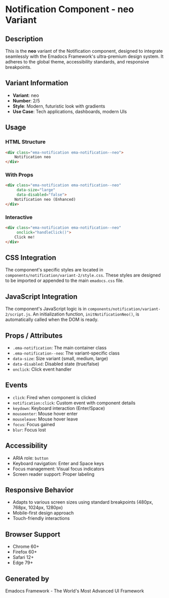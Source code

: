# Notification Component - neo Variant

## Description
This is the **neo** variant of the Notification component, designed to integrate seamlessly with the Emadocs Framework's ultra-premium design system. It adheres to the global theme, accessibility standards, and responsive breakpoints.

## Variant Information
- **Variant**: neo
- **Number**: 2/5
- **Style**: Modern, futuristic look with gradients
- **Use Case**: Tech applications, dashboards, modern UIs

## Usage

### HTML Structure
```html
<div class="ema-notification ema-notification--neo">
    Notification neo
</div>
```

### With Props
```html
<div class="ema-notification ema-notification--neo" 
     data-size="large" 
     data-disabled="false">
    Notification neo (Enhanced)
</div>
```

### Interactive
```html
<div class="ema-notification ema-notification--neo" 
     onclick="handleClick()">
    Click me!
</div>
```

## CSS Integration
The component's specific styles are located in `components/notification/variant-2/style.css`. These styles are designed to be imported or appended to the main `emadocs.css` file.

## JavaScript Integration
The component's JavaScript logic is in `components/notification/variant-2/script.js`. An initialization function, `initNotificationNeo()`, is automatically called when the DOM is ready.

## Props / Attributes
- `.ema-notification`: The main container class
- `.ema-notification--neo`: The variant-specific class
- `data-size`: Size variant (small, medium, large)
- `data-disabled`: Disabled state (true/false)
- `onclick`: Click event handler

## Events
- `click`: Fired when component is clicked
- `notification:click`: Custom event with component details
- `keydown`: Keyboard interaction (Enter/Space)
- `mouseenter`: Mouse hover enter
- `mouseleave`: Mouse hover leave
- `focus`: Focus gained
- `blur`: Focus lost

## Accessibility
- ARIA role: `button`
- Keyboard navigation: Enter and Space keys
- Focus management: Visual focus indicators
- Screen reader support: Proper labeling

## Responsive Behavior
- Adapts to various screen sizes using standard breakpoints (480px, 768px, 1024px, 1280px)
- Mobile-first design approach
- Touch-friendly interactions

## Browser Support
- Chrome 60+
- Firefox 60+
- Safari 12+
- Edge 79+

## Generated by
Emadocs Framework - The World's Most Advanced UI Framework

